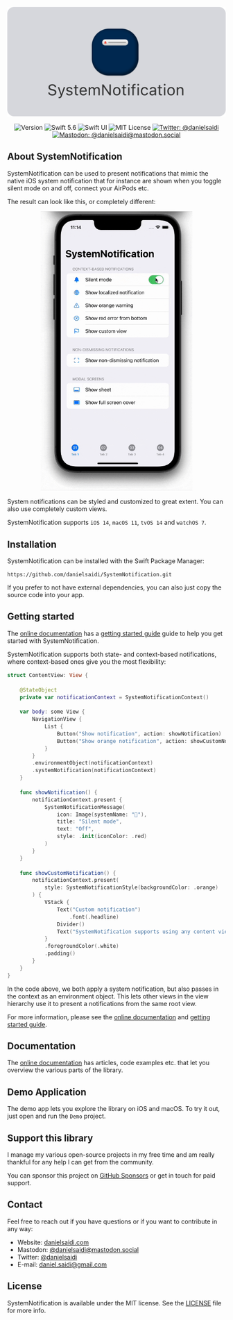 <p align="center">
    <img src ="Resources/Logo_GitHub.png" alt="SystemNotification Logo" title="SystemNotification" width=600 />
</p>

<p align="center">
    <img src="https://img.shields.io/github/v/release/danielsaidi/SystemNotification?color=%2300550&sort=semver" alt="Version" />
    <img src="https://img.shields.io/badge/Swift-5.6-orange.svg" alt="Swift 5.6" />
    <img src="https://img.shields.io/badge/platform-SwiftUI-blue.svg" alt="Swift UI" title="Swift UI" />
    <img src="https://img.shields.io/github/license/danielsaidi/SystemNotification" alt="MIT License" />
    <a href="https://twitter.com/danielsaidi">
        <img src="https://img.shields.io/twitter/url?label=Twitter&style=social&url=https%3A%2F%2Ftwitter.com%2Fdanielsaidi" alt="Twitter: @danielsaidi" title="Twitter: @danielsaidi" />
    </a>
    <a href="https://mastodon.social/@danielsaidi">
        <img src="https://img.shields.io/mastodon/follow/000253346?label=mastodon&style=social" alt="Mastodon: @danielsaidi@mastodon.social" title="Mastodon: @danielsaidi@mastodon.social" />
    </a>
</p>



## About SystemNotification

SystemNotification can be used to present notifications that mimic the native iOS system notification that for instance are shown when you toggle silent mode on and off, connect your AirPods etc. 

The result can look like this, or completely different:

<p align="center">
    <img src="Resources/Demo.gif" width=350 />
</p>

System notifications can be styled and customized to great extent. You can also use completely custom views.

SystemNotification supports `iOS 14`, `macOS 11`, `tvOS 14` and `watchOS 7`.



## Installation

SystemNotification can be installed with the Swift Package Manager:

```
https://github.com/danielsaidi/SystemNotification.git
```

If you prefer to not have external dependencies, you can also just copy the source code into your app.



## Getting started

The [online documentation][Documentation] has a [getting started guide][Getting-Started] guide to help you get started with SystemNotification.

SystemNotification supports both state- and context-based notifications, where context-based ones give you the most flexibility:

```swift
struct ContentView: View {

    @StateObject
    private var notificationContext = SystemNotificationContext()

    var body: some View {
        NavigationView {
            List {
                Button("Show notification", action: showNotification)
                Button("Show orange notification", action: showCustomNotification)
            }
        }
        .environmentObject(notificationContext)
        .systemNotification(notificationContext)
    }
    
    func showNotification() {
        notificationContext.present {
            SystemNotificationMessage(
                icon: Image(systemName: "􀋚"),
                title: "Silent mode",
                text: "Off",
                style: .init(iconColor: .red)
            )
        }
    }
    
    func showCustomNotification() {
        notificationContext.present(
            style: SystemNotificationStyle(backgroundColor: .orange)
        ) {
            VStack {
                Text("Custom notification")
                    .font(.headline)
                Divider()
                Text("SystemNotification supports using any content views you like.")
            }
            .foregroundColor(.white)
            .padding()
        }
    }
}
```

In the code above, we both apply a system notification, but also passes in the context as an environment object. This lets other views in the view hierarchy use it to present a notifications from the same root view.

For more information, please see the [online documentation][Documentation] and [getting started guide][Getting-Started].



## Documentation

The [online documentation][Documentation] has articles, code examples etc. that let you overview the various parts of the library.



## Demo Application

The demo app lets you explore the library on iOS and macOS. To try it out, just open and run the `Demo` project.



## Support this library

I manage my various open-source projects in my free time and am really thankful for any help I can get from the community. 

You can sponsor this project on [GitHub Sponsors][Sponsors] or get in touch for paid support.



## Contact

Feel free to reach out if you have questions or if you want to contribute in any way:

* Website: [danielsaidi.com][Website]
* Mastodon: [@danielsaidi@mastodon.social][Mastodon]
* Twitter: [@danielsaidi][Twitter]
* E-mail: [daniel.saidi@gmail.com][Email]



## License

SystemNotification is available under the MIT license. See the [LICENSE][License] file for more info.



[Email]: mailto:daniel.saidi@gmail.com
[Website]: https://www.danielsaidi.com
[Twitter]: https://www.twitter.com/danielsaidi
[Mastodon]: https://mastodon.social/@danielsaidi
[Sponsors]: https://github.com/sponsors/danielsaidi

[Documentation]: https://danielsaidi.github.io/SystemNotification/documentation/systemnotification/
[Getting-Started]: https://danielsaidi.github.io/SystemNotification/documentation/systemnotification/getting-started
[License]: https://github.com/danielsaidi/DeckKit/blob/master/LICENSE
